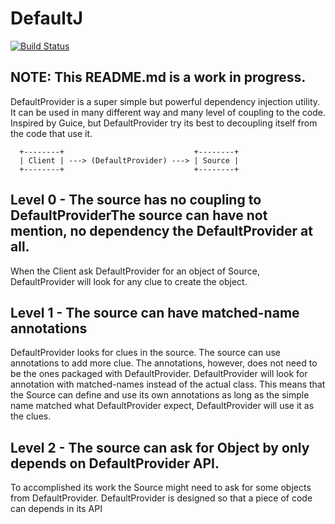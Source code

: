 # DefaultJ

[![Build Status](https://travis-ci.org/NawaMan/DefaultJ.svg?branch=master)](https://travis-ci.org/NawaMan/DefaultJ)

## NOTE: This README.md is a work in progress.

DefaultProvider is a super simple but powerful dependency injection utility.
It can be used in many different way and many level of coupling to the code.
Inspired by Guice, but DefaultProvider try its best to decoupling itself from the code that use it.

```
  +--------+                             +--------+
  | Client | ---> (DefaultProvider) ---> | Source |
  +--------+                             +--------+
```

## Level 0 - The source has no coupling to DefaultProviderThe source can have not mention, no dependency the DefaultProvider at all.
When the Client ask DefaultProvider for an object of Source,
  DefaultProvider will look for any clue to create the object.

## Level 1 - The source can have matched-name annotations
DefaultProvider looks for clues in the source.
The source can use annotations to add more clue.
The annotations, however, does not need to be the ones packaged with DefaultProvider.
DefaultProvider will look for annotation with matched-names instead of the actual class.
This means that the Source can define and use its own annotations
  as long as the simple name matched what DefaultProvider expect,
  DefaultProvider will use it as the clues.

## Level 2 - The source can ask for Object by only depends on DefaultProvider API.
To accomplished its work the Source might need to ask for some objects from DefaultProvider.
DefaultProvider is designed so that a piece of code can depends in its API

